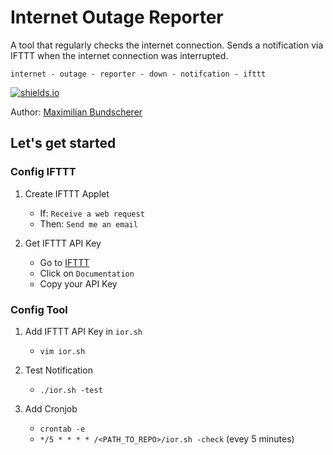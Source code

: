 # Internet Outage Reporter

A tool that regularly checks the internet connection. Sends a notification via IFTTT when the internet connection was interrupted.

``internet - outage - reporter - down - notifcation - ifttt`` 

[![shields.io](https://img.shields.io/badge/license-Apache2-blue.svg)](http://www.apache.org/licenses/LICENSE-2.0.txt)

Author: [Maximilian Bundscherer](https://bundscherer-online.de)

## Let's get started

### Config IFTTT

1. Create IFTTT Applet
    - If: `Receive a web request`
    - Then: `Send me an email`

2. Get IFTTT API Key
    - Go to [IFTTT](https://ifttt.com/maker_webhooks)
    - Click on `Documentation`
    - Copy your API Key

### Config Tool

1. Add IFTTT API Key in `ior.sh`
    - `vim ior.sh`

2. Test Notification
    - `./ior.sh -test`

3. Add Cronjob
    - `crontab -e`
    - `*/5 * * * * /<PATH_TO_REPO>/ior.sh -check` (evey 5 minutes)
